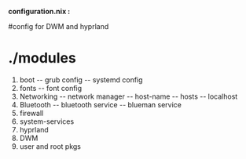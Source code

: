 **configuration.nix :**

#config for DWM and hyprland

# ./modules

1. boot
   -- grub config
   -- systemd config
2. fonts
   -- font config
3. Networking
   -- network manager
   -- host-name
   -- hosts
   -- localhost
4. Bluetooth
   -- bluetooth service
   -- blueman service
5. firewall
6. system-services
7. hyprland
8. DWM
9. user and root pkgs
